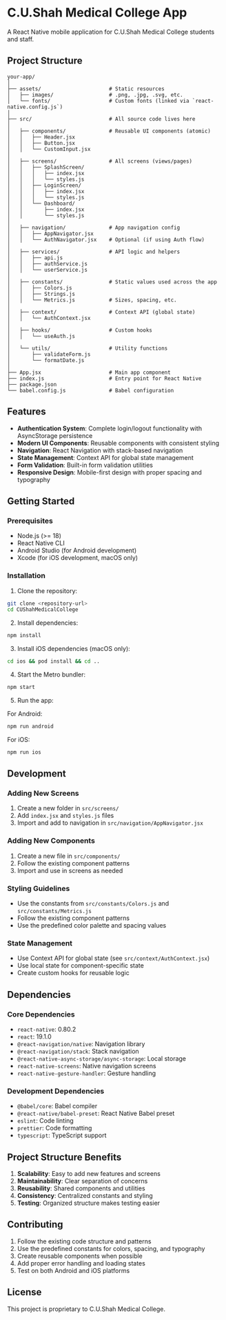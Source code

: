 # C.U.Shah Medical College App

A React Native mobile application for C.U.Shah Medical College students and staff.

## Project Structure

```
your-app/
│
├── assets/                      # Static resources
│   ├── images/                  # .png, .jpg, .svg, etc.
│   └── fonts/                   # Custom fonts (linked via `react-native.config.js`)
│
├── src/                         # All source code lives here
│
│   ├── components/              # Reusable UI components (atomic)
│   │   ├── Header.jsx
│   │   ├── Button.jsx
│   │   └── CustomInput.jsx
│
│   ├── screens/                 # All screens (views/pages)
│   │   ├── SplashScreen/
│   │   │   ├── index.jsx
│   │   │   └── styles.js
│   │   ├── LoginScreen/
│   │   │   ├── index.jsx
│   │   │   └── styles.js
│   │   └── Dashboard/
│   │       ├── index.jsx
│   │       └── styles.js
│
│   ├── navigation/              # App navigation config
│   │   ├── AppNavigator.jsx
│   │   └── AuthNavigator.jsx    # Optional (if using Auth flow)
│
│   ├── services/                # API logic and helpers
│   │   ├── api.js
│   │   ├── authService.js
│   │   └── userService.js
│
│   ├── constants/               # Static values used across the app
│   │   ├── Colors.js
│   │   ├── Strings.js
│   │   └── Metrics.js           # Sizes, spacing, etc.
│
│   ├── context/                 # Context API (global state)
│   │   └── AuthContext.jsx
│
│   ├── hooks/                   # Custom hooks
│   │   └── useAuth.js
│
│   └── utils/                   # Utility functions
│       ├── validateForm.js
│       └── formatDate.js
│
├── App.jsx                      # Main app component
├── index.js                     # Entry point for React Native
├── package.json
└── babel.config.js              # Babel configuration
```

## Features

- **Authentication System**: Complete login/logout functionality with AsyncStorage persistence
- **Modern UI Components**: Reusable components with consistent styling
- **Navigation**: React Navigation with stack-based navigation
- **State Management**: Context API for global state management
- **Form Validation**: Built-in form validation utilities
- **Responsive Design**: Mobile-first design with proper spacing and typography

## Getting Started

### Prerequisites

- Node.js (>= 18)
- React Native CLI
- Android Studio (for Android development)
- Xcode (for iOS development, macOS only)

### Installation

1. Clone the repository:

```bash
git clone <repository-url>
cd CUShahMedicalCollege
```

2. Install dependencies:

```bash
npm install
```

3. Install iOS dependencies (macOS only):

```bash
cd ios && pod install && cd ..
```

4. Start the Metro bundler:

```bash
npm start
```

5. Run the app:

For Android:

```bash
npm run android
```

For iOS:

```bash
npm run ios
```

## Development

### Adding New Screens

1. Create a new folder in `src/screens/`
2. Add `index.jsx` and `styles.js` files
3. Import and add to navigation in `src/navigation/AppNavigator.jsx`

### Adding New Components

1. Create a new file in `src/components/`
2. Follow the existing component patterns
3. Import and use in screens as needed

### Styling Guidelines

- Use the constants from `src/constants/Colors.js` and `src/constants/Metrics.js`
- Follow the existing component patterns
- Use the predefined color palette and spacing values

### State Management

- Use Context API for global state (see `src/context/AuthContext.jsx`)
- Use local state for component-specific state
- Create custom hooks for reusable logic

## Dependencies

### Core Dependencies

- `react-native`: 0.80.2
- `react`: 19.1.0
- `@react-navigation/native`: Navigation library
- `@react-navigation/stack`: Stack navigation
- `@react-native-async-storage/async-storage`: Local storage
- `react-native-screens`: Native navigation screens
- `react-native-gesture-handler`: Gesture handling

### Development Dependencies

- `@babel/core`: Babel compiler
- `@react-native/babel-preset`: React Native Babel preset
- `eslint`: Code linting
- `prettier`: Code formatting
- `typescript`: TypeScript support

## Project Structure Benefits

1. **Scalability**: Easy to add new features and screens
2. **Maintainability**: Clear separation of concerns
3. **Reusability**: Shared components and utilities
4. **Consistency**: Centralized constants and styling
5. **Testing**: Organized structure makes testing easier

## Contributing

1. Follow the existing code structure and patterns
2. Use the predefined constants for colors, spacing, and typography
3. Create reusable components when possible
4. Add proper error handling and loading states
5. Test on both Android and iOS platforms

## License

This project is proprietary to C.U.Shah Medical College.
